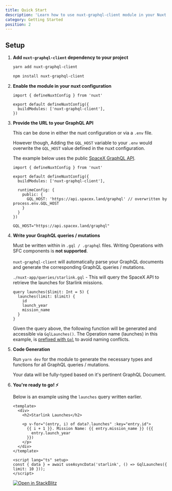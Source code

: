 ```yaml
---
title: Quick Start
description: 'Learn how to use nuxt-graphql-client module in your Nuxt 3 application.'
category: Getting Started
position: 2
---
```


## Setup

1. **Add `nuxt-graphql-client` dependency to your project**

    <code-group>
      <code-block label="Yarn" active>

      ```bash
      yarn add nuxt-graphql-client
      ```

      </code-block>
      <code-block label="NPM">

      ```bash
      npm install nuxt-graphql-client
      ```

      </code-block>
    </code-group>

2. **Enable the module in your nuxt configuration**

    ```ts[nuxt.config.ts]
    import { defineNuxtConfig } from 'nuxt'

    export default defineNuxtConfig({
      buildModules: ['nuxt-graphql-client'],
    })
    ```

3. **Provide the URL to your GraphQL API**

    This can be done in either the nuxt configuration or via a `.env` file. 

    However though, Adding the `GQL_HOST` variable to your `.env` would overwrite the `GQL_HOST` value defined in the nuxt configuration.

    The example below uses the public [SpaceX GraphQL API](https://api.spacex.land/graphql).

    <code-group>
      <code-block label="Nuxt Config" active>

      ```ts[nuxt.config.ts]
      import { defineNuxtConfig } from 'nuxt'

      export default defineNuxtConfig({
        buildModules: ['nuxt-graphql-client'],

        runtimeConfig: {
          public: {
            GQL_HOST: 'https://api.spacex.land/graphql' // overwritten by process.env.GQL_HOST
          }
        }
      })
      ```

      </code-block>
      <code-block label=".env">

      ```bash[.env]
      GQL_HOST="https://api.spacex.land/graphql"
      ```

      </code-block>
    </code-group>

4. **Write your GraphQL queries / mutations**

    <alert>

      Must be written within in `.gql / .graphql` files. Writing Operations with SFC components is **not supported**.
      <br/><br/>
      `nuxt-graphql-client` will automatically parse your GraphQL documents and generate the corresponding GraphQL queries / mutations.

    </alert>

    `./nuxt-app/queries/starlink.gql` - This will query the SpaceX API to retrieve the launches for Starlink missions.

    ```graphql[starlink.gql]
    query launches($limit: Int = 5) {
      launches(limit: $limit) {
        id
        launch_year
        mission_name
      }
    }
    ```

    Given the query above, the following function will be generated and accessible via `GqlLaunches()`. The Operation name (launches) in this example, is [prefixed with `Gql`](configuration#functionprefix) to avoid naming conflicts.

5. **Code Generation**

    Run `yarn dev` for the module to generate the necessary types and functions for all GraphQL queries / mutations.

    Your data will be fully-typed based on it's pertinent GraphQL Document.

6. **You're ready to go! ⚡️**

    Below is an example using the `launches` query written earlier.

    ```vue[app.vue]
    <template>
      <div>
        <h2>Starlink Launches</h2>

        <p v-for="(entry, i) of data?.launches" :key="entry.id">
          {{ i + 1 }}. Mission Name: {{ entry.mission_name }} ({{
            entry.launch_year
          }})
        </p>
      </div>
    </template>

    <script lang="ts" setup>
    const { data } = await useAsyncData('starlink', () => GqlLaunches({ limit: 10 }));
    </script>
    ```

    [![Open in StackBlitz](https://developer.stackblitz.com/img/open_in_stackblitz.svg)](https://stackblitz.com/github/diizzayy/nuxt-graphql-client-demo)
